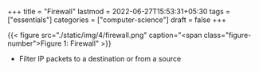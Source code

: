 +++
title = "Firewall"
lastmod = 2022-06-27T15:53:31+05:30
tags = ["essentials"]
categories = ["computer-science"]
draft = false
+++

{{< figure src="./static/img/4/firewall.png" caption="<span class=\"figure-number\">Figure 1: </span>Firewall" >}}

-   Filter IP packets to a destination or from a source